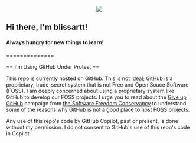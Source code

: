
<div id="header" align="center">
  <img src="https://external-content.duckduckgo.com/iu/?u=https%3A%2F%2Fswebtoon-phinf.pstatic.net%2F20211018_4%2F1634551087128MPGeR_JPEG%2Fthumbnail.jpg&f=1&nofb=1&ipt=cc4314d4c320c6ac88696194ffa8741999c7502597ec3788d665b8d90849a692&ipo=images"/>
</div>



## Hi there, I'm blissartt!
#### Always hungry for new things to learn!
==============

== I'm Using GitHub Under Protest ==

This repo is currently hosted on GitHub.  This is not ideal; GitHub is a
proprietary, trade-secret system that is not Free and Open Souce Software
(FOSS).  I am deeply concerned about using a proprietary system like GitHub
to develop our FOSS projects. I urge you to read about the
[Give up GitHub](https://GiveUpGitHub.org) campaign from
[the Software Freedom Conservancy](https://sfconservancy.org) to understand
some of the reasons why GitHub is not a good place to host FOSS projects.

Any use of this repo's code by GitHub Copilot, past or present, is done
without my permission.  I do not consent to GitHub's use of this repo's
code in Copilot.



<!--
**blissartt/blissartt** is a ✨ _special_ ✨ repository because its `README.md` (this file) appears on your GitHub profile.
-->
